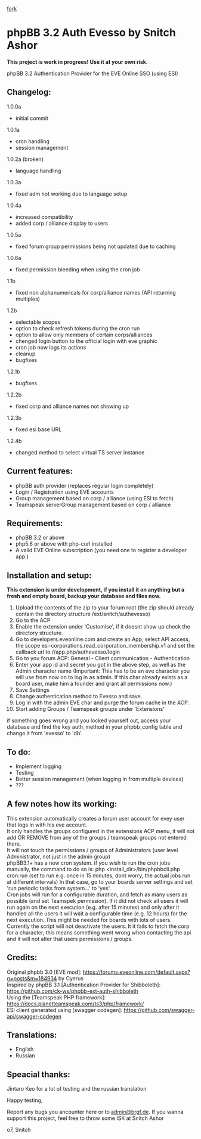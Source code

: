 [fork](https://bitbucket.org/snitchashor/php-ext-authevesso/src/master/)

# phpBB 3.2 Auth Evesso by Snitch Ashor

**This project is work in progrees! Use it at your own risk.**

phpBB 3.2 Authentication Provider for the EVE Online SSO (using ESI)

## Changelog:

1.0.0a

- initial commit

1.0.1a 

- cron handling 
- session management

1.0.2a (broken)

- language handling

1.0.3a

- fixed adm not working due to language setup

1.0.4a

- increased compatibility
- added corp / alliance display to users

1.0.5a

- fixed forum group permissions being not updated due to caching

1.0.6a

- fixed permission bleeding when using the cron job

1.1b

- fixed non alphanumericals for corp/alliance names (API returning multiples)

1.2b

- selectable scopes
- option to check refresh tokens during the cron run
- option to allow only members of certain corps/alliances
- chenged login button to the official login with eve graphic
- cron job now logs its actions
- cleanup
- bugfixes

1.2.1b

- bugfixes

1.2.2b

- fixed corp and alliance names not showing up

1.2.3b

- fixed esi base URL

1.2.4b

- changed method to select virtual TS server instance

## Current features:

- phpBB auth provider (replaces regular login completely)
- Login / Registration using EVE accounts
- Group management based on corp / alliance (using ESI to fetch)
- Teamspeak serverGroup management based on corp / alliance 


## Requirements:

- phpBB 3.2 or above
- php5.6 or above with php-curl installed
- A valid EVE Online subscription (you need one to register a developer app.)

## Installation and setup:

**This extension is under development, if you install it on anything but a fresh and empty board, backup your database and files now.**

1. Upload the contents of the zip to your forum root (the zip should already contain the directory structure /ext/snitch/authevesso)
2. Go to the ACP
3. Enable the extension under 'Customise', if it doesnt show up check the directory structure.
4. Go to developers.eveonline.com and create an App, select API access, the scope esi-corporations.read_corporation_membership.v1 and set the callback url to <server>/<forumurl>/app.php/authevesso/login
5. Go to you forum ACP: General - Client communication - Authentication
6. Enter your app id and secret you got in the above step, as well as the Admin character name (Important: This has to be an eve character you will use from now on to log in as admin. If this char already exists as a board user, make him a founder and grant all permissions now.)
7. Save Settings
8. Change authentication method to Evesso and save.
9. Log in with the admin EVE char and purge the forum cache in the ACP.
10. Start adding Groups / Teamspeak groups under 'Extensions' 

if something goes wrong and you locked yourself out, access your database and find the key auth_method in your phpbb_config table and change it from 'evesso' to 'db'.


## To do:


- Implement logging
- Testing
- Better session management (when logging in from multiple devices)
- ??? 


## A few notes how its working:

This extension automatically creates a forum user account for evey user that logs in with his eve account.  
It only handles the groups configured in the extensions ACP menu, it will not add OR REMOVE from any of the groups / teamspeak groups not entered there.  
It will not touch the permissions / groups of Administrators (user level Administrator, not just in the admin group)  
phpBB3.1+ has a new cron system. if you wish to run the cron jobs manually, the command to do so is: php <install_dir>/bin/phpbbcli.php cron:run (set to run e.g. once in 15 minutes, dont worry, the actual jobs run at different intervals) In that case, go to your boards server settings and set 'run periodic tasks from system...' to 'yes'.  
Cron jobs will run for a configurable duration, and fetch as many users as possible (and set Teamspek permission). If it did not check all users it will run again on the next execution (e.g. after 15 minutes) and only after it handled all the users it will wait a configurable time (e.g. 12 hours) for the next execution. This might be needed for boards with lots of users.  
Currently the script will not deactivate the users. It it fails to fetch the corp for a character, this means something went wrong when contacting the api and it will not alter that users permissions / groups.  


## Credits:

Original phpbb 3.0 [EVE mod]: https://forums.eveonline.com/default.aspx?g=posts&m=184934 by Cyerus  
Inspired by phpBB 3.1 [Authentication Provider for Shibboleth]: https://github.com/ck-ws/phpbb-ext-auth-shibboleth  
Using the [Teamspeak PHP framework]: https://docs.planetteamspeak.com/ts3/php/framework/  
ESI client generated using [swagger codegen]: https://github.com/swagger-api/swagger-codegen


## Translations:

- English
- Russian
  

## Speacial thanks:

Jintaro Keo for a lot of testing and the russian translation


Happy testing,  

Report any bugs you ancounter here or to admin@brgf.de.
If you wanna support this project, feel free to throw some ISK at Snitch Ashor  

o7, Snitch

